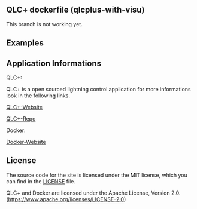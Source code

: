 ## QLC+ dockerfile (qlcplus-with-visu) ##

This branch is not working yet.

## Examples ##


## Application Informations ##

QLC+: 

QLC+ is a open sourced lightning control application for more informations look in the following links.

[QLC+-Website](https://qlcplus.org/)

[QLC+-Repo](https://github.com/mcallegari/qlcplus/)

Docker:

[Docker-Website](https://www.docker.com/)

## License ##

The source code for the site is licensed under the MIT license, which you can find in
the [LICENSE](https://github.com/laustock/qlc-plus-docker/blob/main/LICENSE) file.

QLC+ and Docker are licensed under the Apache License, Version 2.0. (https://www.apache.org/licenses/LICENSE-2.0)
